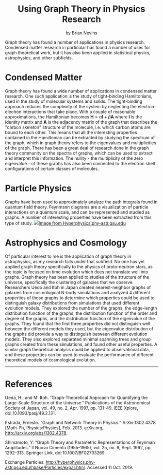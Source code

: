 
# <center>Using Graph Theory in Physics Research</center>

<center>by Brian Nevins</center>

Graph theory has found a number of applications in physics research. Condensed matter research in particular has found a number of uses for graph theoretical work, but it has also been applied in statistical physics, astrophysics, and other subfields.

# Condensed Matter
Graph theory has found a wide number of applications in condensed matter research. One such application is the study of tight-binding Hamiltonians, used in the study of molecular systems and solids. The tight-binding approach reduces the complexity of the system by neglecting the electron-electron interactions that take place. With a couple of reasonable approximations, the Hamiltonian becomes $\textbf{H}=\alpha \textbf{I} + \beta \textbf{A}$ where $\textbf{I}$ is the identity matrix and $\textbf{A}$ is the adjacency matrix of the graph that describes the "carbon skeleton" structure of the molecule, i.e. which carbon atoms are bound to each other. This means that all the interesting properties contained in the Hamiltonian can be extracted by studying the spectrum of the graph, which in graph theory refers to the eigenvalues and multiplicities of the graph. There has been a great deal of research done in the graph theory community on the spectra of graphs, which can be used to extract and interpret this information. The nullity - the multiplicity of the zero eigenvalue - of these graphs has also been connected to the electron shell configurations of certain classes of molecules.
# Particle Physics
Graphs have been used to approximately analyze the path integrals found in quantum field theory. Feynmann diagrams are a visualization of particle interactions on a quantum scale, and can be represented and studied as graphs. A number of interesting properties have been extracted from this type of study.
<img src="http://hyperphysics.phy-astr.gsu.edu/hbase/Particles/imgpar/feynm5.gif"><a href="http://hyperphysics.phy-astr.gsu.edu/hbase/Particles/expar.html">Image from Hyperphysics.phy-astr.gsu.edu</a>
# Astrophysics and Cosmology
Of particular interest to me is the application of graph theory in astrophysics, as my research falls under that subfield. No one has yet applied graph theory specifically to the physics of proto-neutron stars, as the topic is focused on time evolution which does not translate well into graphs. Graph theory has been applied to studies of the structure of the universe, specifically the clustering of galaxies that we observe. Researchers Uedo and Itoh in Japan created nearest-neighbor graphs of galaxies from cosmological N-body simulations and analyzed 4 different properties of those graphs to determine which properties could be used to distinguish galaxy distributions from simulations that used different evolution models. They explored the number of the graphs, the edge-length distribution function of the graphs, the distribution function of the order and degree of the graphs, and the distribution function of the eigenvalue of the graphs. They found that the first three properties did not distinguish well between the different models they used, but the eigenvalue distribution of the graphs did provide a way to distinguish between different evolution models. They also explored separated minimal spanning trees and group graphs created from these simulations, and found other useful properties. A similar graph theoretical analysis could be applied to observational data, and these properties can be used to evaluate the performance of different theoretical models of cosmological evolution.


---
# References

Ueda, H., and M. Itoh. “Graph-Theoretical Approach for Quantifying the Large-Scale Structure of the Universe.” Publications of the Astronomical Society of Japan, vol. 49, no. 2, Apr. 1997, pp. 131–49. IEEE Xplore, doi:10.1093/pasj/49.2.131.

Estrada, Ernesto. “Graph and Network Theory in Physics.” ArXiv:1302.4378 [Math-Ph, Physics:Physics], Feb. 2013. arXiv.org, http://arxiv.org/abs/1302.4378.

Shimamoto, Y. “Graph Theory and Parametric Representations of Feynman Amplitudes.” Il Nuovo Cimento (1955-1965), vol. 25, no. 6, Sept. 1962, pp. 1292–313. Springer Link, doi:10.1007/BF02733269.

Exchange Particles. http://hyperphysics.phy-astr.gsu.edu/hbase/Particles/expar.html. Accessed 11 Oct. 2019.

